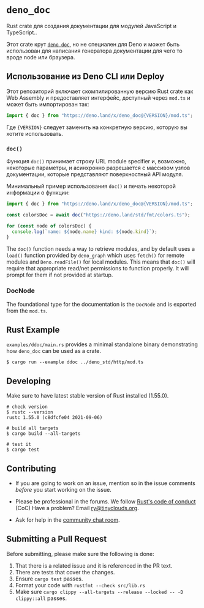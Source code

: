 # `deno_doc`

Rust crate для создания документации для модулей JavaScript и TypeScript..

Этот crate крут
[`deno doc`](https://deno.land/manual/tools/documentation_generator), но не
специален для Deno и может быть использован для написания генератора
документации для чего то вроде node или браузера.

## Использование из Deno CLI или Deploy

Этот репозиторий включает скомпилированную версию Rust crate как Web Assembly и
предоставляет интерфейс, доступный через `mod.ts` и может быть импортирован так:

```ts
import { doc } from "https://deno.land/x/deno_doc@{VERSION}/mod.ts";
```

Где `{VERSION}` следует заменить на конкретную версию, которую вы хотите
использовать.

### `doc()`

Функция `doc()` принимает строку URL module specifier и, возможно, некоторые
параметры, и асинхронно разрешается с массивом узлов документации, которые
представляют поверхностный API модуля.

Минимальный пример использования `doc()` и печать некоторой информации о
функции:

```ts
import { doc } from "https://deno.land/x/deno_doc@{VERSION}/mod.ts";

const colorsDoc = await doc("https://deno.land/std/fmt/colors.ts");

for (const node of colorsDoc) {
  console.log(`name: ${node.name} kind: ${node.kind}`);
}
```

The `doc()` function needs a way to retrieve modules, and by default uses a
`load()` function provided by `deno_graph` which uses `fetch()` for remote
modules and `Deno.readFile()` for local modules. This means that `doc()` will
require that appropriate read/net permissions to function properly. It will
prompt for them if not provided at startup.

### DocNode

The foundational type for the documentation is the `DocNode` and is exported
from the `mod.ts`.

## Rust Example

`examples/ddoc/main.rs` provides a minimal standalone binary demonstrating how
`deno_doc` can be used as a crate.

```shell
$ cargo run --example ddoc ../deno_std/http/mod.ts
```

## Developing

Make sure to have latest stable version of Rust installed (1.55.0).

```shell
# check version
$ rustc --version
rustc 1.55.0 (c8dfcfe04 2021-09-06)

# build all targets
$ cargo build --all-targets

# test it
$ cargo test
```

## Contributing

- If you are going to work on an issue, mention so in the issue comments
  _before_ you start working on the issue.

- Please be professional in the forums. We follow
  [Rust's code of conduct](https://www.rust-lang.org/policies/code-of-conduct)
  (CoC) Have a problem? Email ry@tinyclouds.org.

- Ask for help in the [community chat room](https://discord.gg/deno).

## Submitting a Pull Request

Before submitting, please make sure the following is done:

1. That there is a related issue and it is referenced in the PR text.
2. There are tests that cover the changes.
3. Ensure `cargo test` passes.
4. Format your code with `rustfmt --check src/lib.rs`
5. Make sure `cargo clippy --all-targets --release --locked -- -D clippy::all`
   passes.
